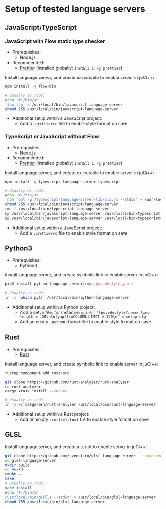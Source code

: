 # Setup of tested language servers

## JavaScript/TypeScript

### JavaScript with Flow static type checker

- Prerequisites:
  - Node.js
- Recommended:
  - [Prettier](https://github.com/prettier/prettier) (installed globally: `install i -g prettier`)

Install language server, and create executable to enable server in juCi++:

```sh
npm install -g flow-bin

# Usually as root:
echo '#!/bin/sh
flow lsp' > /usr/local/bin/javascript-language-server
chmod 755 /usr/local/bin/javascript-language-server
```

- Additional setup within a JavaScript project:
  - Add a `.prettierrc` file to enable style format on save

### TypeScript or JavaScript without Flow

- Prerequisites:
  - Node.js
- Recommended:
  - [Prettier](https://github.com/prettier/prettier) (installed globally: `install i -g prettier`)

Install language server, and create executable to enable server in juCi++:

```sh
npm install -g typescript-language-server typescript

# Usually as root:
echo '#!/bin/sh
`npm root -g`/typescript-language-server/lib/cli.js --stdio' > /usr/local/bin/javascript-language-server
chmod 755 /usr/local/bin/javascript-language-server
rm -f /usr/local/bin/typescript-language-server
cp /usr/local/bin/javascript-language-server /usr/local/bin/typescript-language-server
cp /usr/local/bin/javascript-language-server /usr/local/bin/typescriptreact-language-server
```

- Additional setup within a JavaScript project:
  - Add a `.prettierrc` file to enable style format on save

## Python3

- Prerequisites:
  - Python3

Install language server, and create symbolic link to enable server in juCi++:

```sh
pip3 install python-language-server[rope,pycodestyle,yapf]

# Usually as root:
ln -s `which pyls` /usr/local/bin/python-language-server
```

- Additional setup within a Python project:
  - Add a setup file, for instance:
    `printf '[pycodestyle]\nmax-line-length = 120\n\n[yapf]\nCOLUMN_LIMIT = 120\n' > setup.cfg`
  - Add an empty `.python-format` file to enable style format on save

## Rust

- Prerequisites:
  - [Rust](https://www.rust-lang.org/tools/install)

Install language server, and create symbolic link to enable server in juCi++:

```sh
rustup component add rust-src

git clone https://github.com/rust-analyzer/rust-analyzer
cd rust-analyzer
cargo xtask install --server

# Usually as root:
ln -s ~/.cargo/bin/rust-analyzer /usr/local/bin/rust-language-server
```

- Additional setup within a Rust project:
  - Add an empty `.rustfmt.toml` file to enable style format on save

## GLSL

Install language server, and create a script to enable server in juCi++:

```sh
git clone https://github.com/svenstaro/glsl-language-server --recursive
cd glsl-language-server
mkdir build
cd build
cmake ..
make
# Usually as root:
make install
echo '#!/bin/sh
/usr/local/bin/glslls --stdin' > /usr/local/bin/glsl-language-server
chmod 755 /usr/local/bin/glsl-language-server
```
